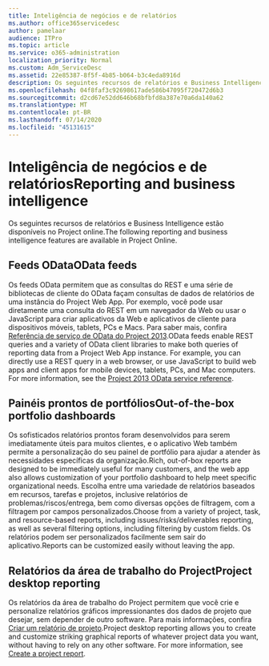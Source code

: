 ```yaml
---
title: Inteligência de negócios e de relatórios
ms.author: office365servicedesc
author: pamelaar
audience: ITPro
ms.topic: article
ms.service: o365-administration
localization_priority: Normal
ms.custom: Adm_ServiceDesc
ms.assetid: 22e85387-8f5f-4b85-b064-b3c4eda8916d
description: Os seguintes recursos de relatórios e Business Intelligence estão disponíveis no Project online.
ms.openlocfilehash: 04f8faf3c92698617ade586b47095f720472d6b3
ms.sourcegitcommit: d2cd67e52dd646b68bfbfd8a387e70a6da140a62
ms.translationtype: MT
ms.contentlocale: pt-BR
ms.lasthandoff: 07/14/2020
ms.locfileid: "45131615"
---
```

# <a name="reporting-and-business-intelligence"></a><span data-ttu-id="2db50-103">Inteligência de negócios e de relatórios</span><span class="sxs-lookup"><span data-stu-id="2db50-103">Reporting and business intelligence</span></span>

<span data-ttu-id="2db50-104">Os seguintes recursos de relatórios e Business Intelligence estão disponíveis no Project online.</span><span class="sxs-lookup"><span data-stu-id="2db50-104">The following reporting and business intelligence features are available in Project Online.</span></span>
  
## <a name="odata-feeds"></a><span data-ttu-id="2db50-105">Feeds OData</span><span class="sxs-lookup"><span data-stu-id="2db50-105">OData feeds</span></span>

<span data-ttu-id="2db50-p101">Os feeds OData permitem que as consultas do REST e uma série de bibliotecas de cliente do OData façam consultas de dados de relatórios de uma instância do Project Web App. Por exemplo, você pode usar diretamente uma consulta do REST em um navegador da Web ou usar o JavaScript para criar aplicativos da Web e aplicativos de cliente para dispositivos móveis, tablets, PCs e Macs. Para saber mais, confira [Referência de serviço de OData do Project 2013](https://go.microsoft.com/fwlink/?LinkID=823655&amp;clcid=0x409).</span><span class="sxs-lookup"><span data-stu-id="2db50-p101">OData feeds enable REST queries and a variety of OData client libraries to make both queries of reporting data from a Project Web App instance. For example, you can directly use a REST query in a web browser, or use JavaScript to build web apps and client apps for mobile devices, tablets, PCs, and Mac computers. For more information, see the [Project 2013 OData service reference](https://go.microsoft.com/fwlink/?LinkID=823655&amp;clcid=0x409).</span></span>
  
## <a name="out-of-the-box-portfolio-dashboards"></a><span data-ttu-id="2db50-109">Painéis prontos de portfólios</span><span class="sxs-lookup"><span data-stu-id="2db50-109">Out-of-the-box portfolio dashboards</span></span>

<span data-ttu-id="2db50-110">Os sofisticados relatórios prontos foram desenvolvidos para serem imediatamente úteis para muitos clientes, e o aplicativo Web também permite a personalização do seu painel de portfólio para ajudar a atender às necessidades específicas da organização.</span><span class="sxs-lookup"><span data-stu-id="2db50-110">Rich, out-of-box reports are designed to be immediately useful for many customers, and the web app also allows customization of your portfolio dashboard to help meet specific organizational needs.</span></span> <span data-ttu-id="2db50-111">Escolha entre uma variedade de relatórios baseados em recursos, tarefas e projetos, inclusive relatórios de problemas/riscos/entrega, bem como diversas opções de filtragem, com a filtragem por campos personalizados.</span><span class="sxs-lookup"><span data-stu-id="2db50-111">Choose from a variety of project, task, and resource-based reports, including issues/risks/deliverables reporting, as well as several filtering options, including filtering by custom fields.</span></span> <span data-ttu-id="2db50-112">Os relatórios podem ser personalizados facilmente sem sair do aplicativo.</span><span class="sxs-lookup"><span data-stu-id="2db50-112">Reports can be customized easily without leaving the app.</span></span> 
  
## <a name="project-desktop-reporting"></a><span data-ttu-id="2db50-113">Relatórios da área de trabalho do Project</span><span class="sxs-lookup"><span data-stu-id="2db50-113">Project desktop reporting</span></span>

<span data-ttu-id="2db50-p103">Os relatórios da área de trabalho do Project permitem que você crie e personalize relatórios gráficos impressionantes dos dados de projeto que desejar, sem depender de outro software. Para mais informações, confira [Criar um relatório de projeto](https://go.microsoft.com/fwlink/?LinkID=823657&amp;clcid=0x409).</span><span class="sxs-lookup"><span data-stu-id="2db50-p103">Project desktop reporting allows you to create and customize striking graphical reports of whatever project data you want, without having to rely on any other software. For more information, see [Create a project report](https://go.microsoft.com/fwlink/?LinkID=823657&amp;clcid=0x409).</span></span>
  
